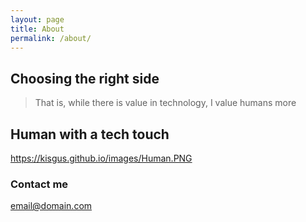 ```yaml
---
layout: page
title: About
permalink: /about/
---
```


## Choosing the right side

> That is, while there is value in technology, I value humans more


## Human with a tech touch

https://kisgus.github.io/images/Human.PNG


### Contact me

[email@domain.com](mailto:email@domain.com)
